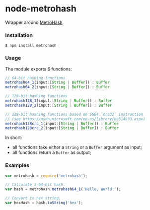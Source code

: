 # node-metrohash

Wrapper around [MetroHash](https://github.com/jandrewrogers/MetroHash).

### Installation

```
$ npm install metrohash
```

### Usage

The module exports 6 functions:

``` javascript
// 64-bit hashing functions
metrohash64_1(input:[String | Buffer]) : Buffer
metrohash64_2(input:[String | Buffer]) : Buffer

// 128-bit hashing functions
metrohash128_1(input:[String | Buffer]) : Buffer
metrohash128_2(input:[String | Buffer]) : Buffer

// 128-bit hashing functions based on SSE4 `crc32` instruction
// (see https://msdn.microsoft.com/en-us/library/bb514033.aspx)
metrohash128crc_1(input:[String | Buffer]) : Buffer
metrohash128crc_2(input:[String | Buffer]) : Buffer
```

In short:

- all functions take either a `String` or a `Buffer` argument as input;
- all functions return a `Buffer` as output;


### Examples

``` javascript
var metrohash = require('metrohash');

// Calculate a 64-bit hash.
var hash = metrohash.metrohash64_1('Hello, World!');

// Convert to hex string.
var hexHash = hash.toString('hex');
```
